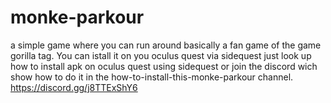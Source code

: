 # monke-parkour
a simple game where you can run around basically a fan game of the game gorilla tag.
You can istall it on you oculus quest via sidequest just look up how to install apk on oculus quest using sidequest or join the discord wich show how to do it in the
how-to-install-this-monke-parkour channel. https://discord.gg/j8TTExShY6

